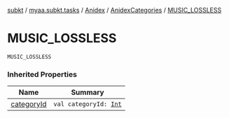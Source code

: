 [subkt](../../../index.md) / [myaa.subkt.tasks](../../index.md) / [Anidex](../index.md) / [AnidexCategories](index.md) / [MUSIC_LOSSLESS](./-m-u-s-i-c_-l-o-s-s-l-e-s-s.md)

# MUSIC_LOSSLESS

`MUSIC_LOSSLESS`

### Inherited Properties

| Name | Summary |
|---|---|
| [categoryId](category-id.md) | `val categoryId: `[`Int`](https://kotlinlang.org/api/latest/jvm/stdlib/kotlin/-int/index.html) |
